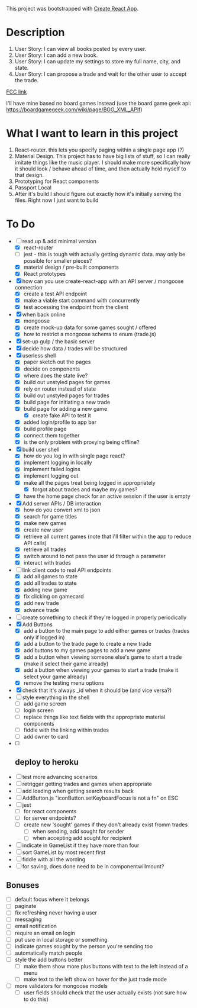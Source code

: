 This project was bootstrapped with [Create React App](https://github.com/facebookincubator/create-react-app).

# Description
1. User Story: I can view all books posted by every user.
2. User Story: I can add a new book.
3. User Story: I can update my settings to store my full name, city, and state.
4. User Story: I can propose a trade and wait for the other user to accept the trade.

[FCC link](https://www.freecodecamp.com/challenges/manage-a-book-trading-club)

I'll have mine based no board games instead (use the board game geek api: https://boardgamegeek.com/wiki/page/BGG_XML_APIf)

# What I want to learn in this project
1. React-router.  this lets you specify paging within a single page app (?)
2. Material Design.  This project has to have big lists of stuff, so I can really imitate things like the music player.  I should make more specifically how it should look / behave ahead of time, and then actually hold myself to that design.
3. Prototyping for React components
4. Passport Local
4. After it's build I should figure out exactly how it's initially serving the files. Right now I just want to build

# To Do
- [ ] read up & add minimal version 
  - [X] react-router
  - [ ] jest - this is tough with actually getting dynamic data. may only be possible for smaller pieces?
  - [X] material design / pre-built components
  - [X] React prototypes
- [X] how can you use create-react-app with an API server / mongoose connection
  - [X] create a test API endpoint
  - [X] make a viable start command with concurrently
  - [X] test accessing the endpoint from the client
- [X] when back online
  - [X] mongoose
  - [X] create mock-up data for some games sought / offered
  - [X] how to restrict a mongoose schema to enum (trade.js)
- [X] set-up gulp / the basic server
- [X] decide how data / trades will be structured
- [X] userless shell
  - [X] paper sketch out the pages
  - [X] decide on components 
  - [X] where does the state live?
  - [X] build out unstyled pages for games
  - [X] rely on router instead of state
  - [X] build out unstyled pages for trades
  - [X] build page for initiating a new trade
  - [X] build page for adding a new game
    - [X] create fake API to test it
  - [X] added login/profile to app bar
  - [X] build profile page
  - [X] connect them together
  - [X] is the only problem with proxying being offline?
- [X] build user shell
  - [X] how do you log in with single page react?
  - [X] implement logging in locally
  - [X] implement failed logins
  - [X] implement logging out
  - [X] make all the pages treat being logged in appropriately 
    - [X] forgot about trades and maybe my games?
  - [X] have the home page check for an active session if the user is empty
- [X] Add server APIs / DB interaction
  - [X] how do you convert xml to json
  - [X] search for game titles
  - [X] make new games
  - [X] create new user
  - [X] retrieve all current games (note that i'll filter within the app to reduce API calls)
  - [X] retrieve all trades
  - [X] switch around to not pass the user id through a parameter
  - [X] interact with trades 
- [ ] link client code to real API endpoints 
  - [X] add all games to state
  - [X] add all trades to state
  - [X] adding new game
  - [X] fix clicking on gamecard
  - [X] add new trade
  - [X] advance trade
- [ ] create something to check if they're logged in properly periodically
- [X] Add Buttons
  - [X] add a button to the main page to add either games or trades (trades only if logged in)
  - [X] add a button to the trade page to create a new trade
  - [X] add buttons to my games pages to add a new game
  - [X] add a button when viewing someone else's game to start a trade (make it select their game already)
  - [X] add a button when viewing your games to start a trade (make it select your game already)
  - [X] remove the testing menu options
- [X] check that it's always _id when it should be (and vice versa?)
- [ ] style everything in the shell
  - [ ] add game screen
  - [ ] login screen
  - [ ] replace things like text fields with the appropriate material components
  - [ ] fiddle with the linking within trades
  - [ ] add owner to card
- [ ] deploy to heroku
  ---
- [ ] test more advancing scenarios
- [ ] retrigger getting trades and games when appropriate
- [ ] add loading when getting search results back
- [ ] AddButton.js "iconButton.setKeyboardFocus is not a fn" on ESC
- [ ] jest
  - [ ] for react components
  - [ ] for server endpoints?
  - [ ] create new 'sought' games if they don't already exist fromm trades
    - [ ] when sending, add sought for sender
    - [ ] when accepting add sought for recipient
- [ ] indicate in GameList if they have more than four
- [ ] sort GameList by most recent first
- [ ] fiddle with all the wording
- [ ] for saving, does done need to be in componentwillmount?

## Bonuses
- [ ] default focus where it belongs
- [ ] paginate
- [ ] fix refreshing never having a user
- [ ] messaging
- [ ] email notification
- [ ] require an email on login
- [ ] put usre in local storage or something
- [ ] indicate games sought by the person you're sending too
- [ ] automatically match people
- [ ] style the add buttons better 
  - [ ] make them show more plus buttons with text to the left instead of a menu
  - [ ] make text to the left show on hover for the just trade mode
- [ ] more validators for mongoose models
  - [ ] user fields should check that the user actually exists (not sure how to do this)